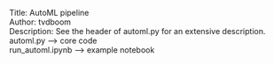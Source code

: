 Title: AutoML pipeline  
Author: tvdboom   
Description: See the header of automl.py for an extensive description.  
  automl.py        --> core code  
  run_automl.ipynb --> example notebook
  
